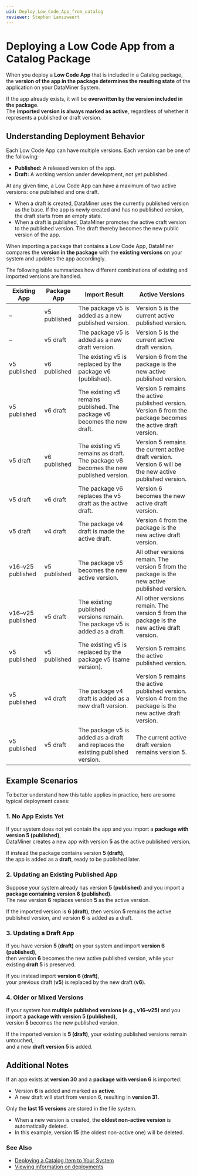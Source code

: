 ```yaml
---
uid: Deploy_Low_Code_App_from_catalog
reviewer: Stephen Lanszweert
---
```


# Deploying a Low Code App from a Catalog Package

When you deploy a **Low Code App** that is included in a Catalog package, the **version of the app in the package determines the resulting state** of the application on your DataMiner System.

If the app already exists, it will be **overwritten by the version included in the package**.  
The **imported version is always marked as active**, regardless of whether it represents a published or draft version.

## Understanding Deployment Behavior

Each Low Code App can have multiple versions. Each version can be one of the following:

- **Published:** A released version of the app.
- **Draft:** A working version under development, not yet published.

At any given time, a Low Code App can have a maximum of two active versions: one published and one draft.

- When a draft is created, DataMiner uses the currently published version as the base. If the app is newly created and has no published version, the draft starts from an empty state.
- When a draft is published, DataMiner promotes the active draft version to the published version. The draft thereby becomes the new public version of the app.

When importing a package that contains a Low Code App, DataMiner compares the **version in the package** with the **existing versions** on your system and updates the app accordingly.

The following table summarizes how different combinations of existing and imported versions are handled.

| Existing App      | Package App  | Import Result                                                                       | Active Versions                                                                                              |
| ----------------- | ------------ | ----------------------------------------------------------------------------------- | ------------------------------------------------------------------------------------------------------------ |
| –                 | v5 published | The package v5 is added as a new published version.                                 | Version 5 is the current active published version.                                                           |
| –                 | v5 draft     | The package v5 is added as a new draft version.                                     | Version 5 is the current active draft version.                                                               |
| v5 published      | v6 published | The existing v5 is replaced by the package v6 (published).                          | Version 6 from the package is the new active published version.                                              |
| v5 published      | v6 draft     | The existing v5 remains published. The package v6 becomes the new draft.            | Version 5 remains the active published version. Version 6 from the package becomes the active draft version. |
| v5 draft          | v6 published | The existing v5 remains as draft. The package v6 becomes the new published version. | Version 5 remains the current active draft version. Version 6 will be the new active published version.      |
| v5 draft          | v6 draft     | The package v6 replaces the v5 draft as the active draft.                           | Version 6 becomes the new active draft version.                                                              |
| v5 draft          | v4 draft     | The package v4 draft is made the active draft.                                      | Version 4 from the package is the new active draft version.                                                  |
| v16–v25 published | v5 published | The package v5 becomes the new active version.                                      | All other versions remain. The version 5 from the package is the new active published version.               |
| v16–v25 published | v5 draft     | The existing published versions remain. The package v5 is added as a draft.         | All other versions remain. The version 5 from the package is the new active draft version.                   |
| v5 published      | v5 published | The existing v5 is replaced by the package v5 (same version).                       | Version 5 remains the active published version.                                                              |
| v5 published      | v4 draft     | The package v4 draft is added as a new draft version.                               | Version 5 remains the active published version. Version 4 from the package is the new active draft version.  |
| v5 published      | v5 draft     | The package v5 is added as a draft and replaces the existing published version.     | The current active draft version remains version 5.                                                          |

## Example Scenarios

To better understand how this table applies in practice, here are some typical deployment cases:

### 1. No App Exists Yet

If your system does not yet contain the app and you import a **package with version 5 (published)**,  
DataMiner creates a new app with version **5** as the active published version.

If instead the package contains version **5 (draft)**,  
the app is added as a **draft**, ready to be published later.

### 2. Updating an Existing Published App

Suppose your system already has version **5 (published)** and you import a **package containing version 6 (published)**.  
The new version **6** replaces version **5** as the active version.

If the imported version is **6 (draft)**, then version **5** remains the active published version, and version **6** is added as a draft.

### 3. Updating a Draft App

If you have version **5 (draft)** on your system and import **version 6 (published)**,  
then version **6** becomes the new active published version, while your existing **draft 5** is preserved.

If you instead import **version 6 (draft)**,  
your previous draft (**v5**) is replaced by the new draft (**v6**).

### 4. Older or Mixed Versions

If your system has **multiple published versions (e.g., v16–v25)** and you import a **package with version 5 (published)**,  
version **5** becomes the new published version.

If the imported version is **5 (draft)**, your existing published versions remain untouched,  
and a new **draft version 5** is added.

## Additional Notes

If an app exists at **version 30** and a **package with version 6** is imported:

- Version **6** is added and marked as **active**.
- A new draft will start from version 6, resulting in **version 31**.

Only the **last 15 versions** are stored in the file system.

- When a new version is created, the **oldest non-active version** is automatically deleted.
- In this example, version **15** (the oldest non-active one) will be deleted.

### See Also

- [Deploying a Catalog Item to Your System](xref:Deploying_a_catalog_item)
- [Viewing information on deployments](xref:Viewing_info_on_deployments)

